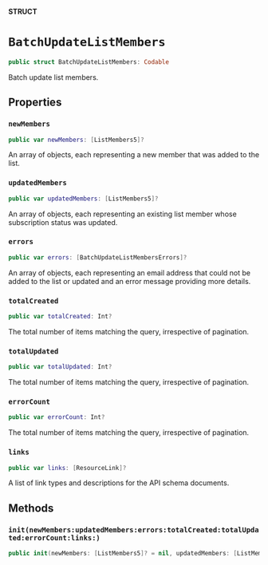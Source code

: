 **STRUCT**

# `BatchUpdateListMembers`

```swift
public struct BatchUpdateListMembers: Codable
```

Batch update list members.

## Properties
### `newMembers`

```swift
public var newMembers: [ListMembers5]?
```

An array of objects, each representing a new member that was added to the list.

### `updatedMembers`

```swift
public var updatedMembers: [ListMembers5]?
```

An array of objects, each representing an existing list member whose subscription status was updated.

### `errors`

```swift
public var errors: [BatchUpdateListMembersErrors]?
```

An array of objects, each representing an email address that could not be added to the list or updated and an error message providing more details.

### `totalCreated`

```swift
public var totalCreated: Int?
```

The total number of items matching the query, irrespective of pagination.

### `totalUpdated`

```swift
public var totalUpdated: Int?
```

The total number of items matching the query, irrespective of pagination.

### `errorCount`

```swift
public var errorCount: Int?
```

The total number of items matching the query, irrespective of pagination.

### `links`

```swift
public var links: [ResourceLink]?
```

A list of link types and descriptions for the API schema documents.

## Methods
### `init(newMembers:updatedMembers:errors:totalCreated:totalUpdated:errorCount:links:)`

```swift
public init(newMembers: [ListMembers5]? = nil, updatedMembers: [ListMembers5]? = nil, errors: [BatchUpdateListMembersErrors]? = nil, totalCreated: Int? = nil, totalUpdated: Int? = nil, errorCount: Int? = nil, links: [ResourceLink]? = nil)
```
